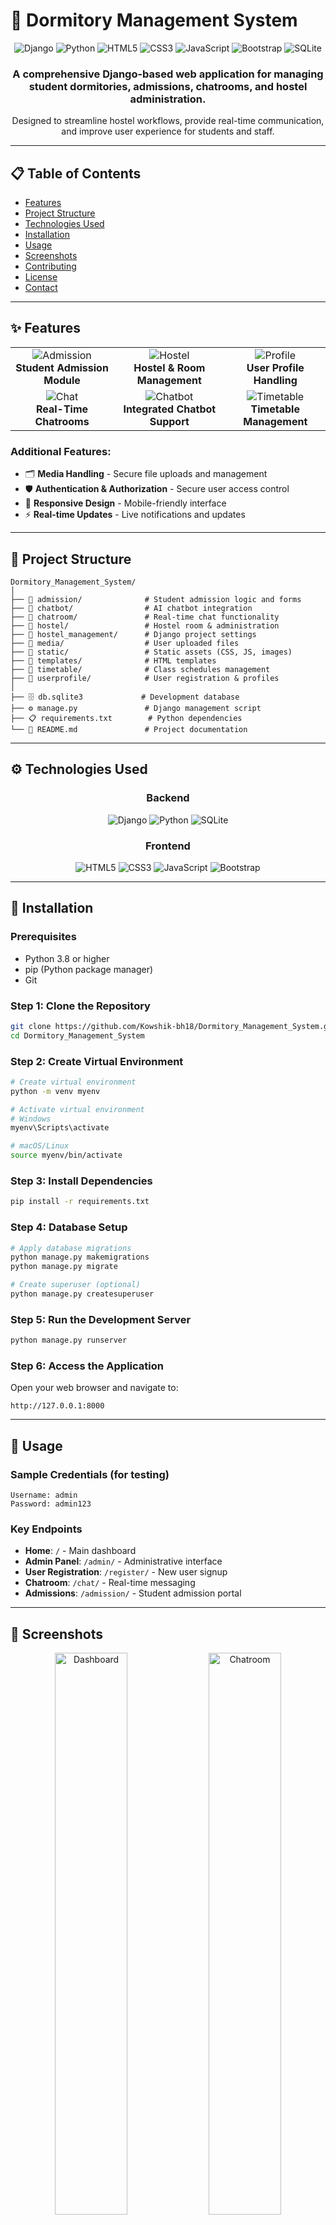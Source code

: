 # 🏨 Dormitory Management System

<div align="center">
  <img src="https://img.shields.io/badge/Django-092E20?style=for-the-badge&logo=django&logoColor=white" alt="Django"/>
  <img src="https://img.shields.io/badge/Python-3776AB?style=for-the-badge&logo=python&logoColor=white" alt="Python"/>
  <img src="https://img.shields.io/badge/HTML5-E34F26?style=for-the-badge&logo=html5&logoColor=white" alt="HTML5"/>
  <img src="https://img.shields.io/badge/CSS3-1572B6?style=for-the-badge&logo=css3&logoColor=white" alt="CSS3"/>
  <img src="https://img.shields.io/badge/JavaScript-F7DF1E?style=for-the-badge&logo=javascript&logoColor=black" alt="JavaScript"/>
  <img src="https://img.shields.io/badge/Bootstrap-563D7C?style=for-the-badge&logo=bootstrap&logoColor=white" alt="Bootstrap"/>
  <img src="https://img.shields.io/badge/SQLite-003B57?style=for-the-badge&logo=sqlite&logoColor=white" alt="SQLite"/>
</div>

<div align="center">
  <h3>A comprehensive Django-based web application for managing student dormitories, admissions, chatrooms, and hostel administration.</h3>
  <p>Designed to streamline hostel workflows, provide real-time communication, and improve user experience for students and staff.</p>
</div>

---

## 📋 Table of Contents

- [Features](#-features)
- [Project Structure](#-project-structure)
- [Technologies Used](#️-technologies-used)
- [Installation](#-installation)
- [Usage](#-usage)
- [Screenshots](#-screenshots)
- [Contributing](#-contributing)
- [License](#-license)
- [Contact](#-contact)

---

## ✨ Features

<div align="center">
  <table>
    <tr>
      <td align="center">
        <img src="https://img.shields.io/badge/🧾-Student_Admission-blue?style=for-the-badge" alt="Admission"/>
        <br><strong>Student Admission Module</strong>
      </td>
      <td align="center">
        <img src="https://img.shields.io/badge/🏢-Hostel_Management-green?style=for-the-badge" alt="Hostel"/>
        <br><strong>Hostel & Room Management</strong>
      </td>
      <td align="center">
        <img src="https://img.shields.io/badge/👤-User_Profiles-orange?style=for-the-badge" alt="Profile"/>
        <br><strong>User Profile Handling</strong>
      </td>
    </tr>
    <tr>
      <td align="center">
        <img src="https://img.shields.io/badge/💬-Real_Time_Chat-purple?style=for-the-badge" alt="Chat"/>
        <br><strong>Real-Time Chatrooms</strong>
      </td>
      <td align="center">
        <img src="https://img.shields.io/badge/🤖-Chatbot_Support-red?style=for-the-badge" alt="Chatbot"/>
        <br><strong>Integrated Chatbot Support</strong>
      </td>
      <td align="center">
        <img src="https://img.shields.io/badge/📅-Timetable_View-yellow?style=for-the-badge" alt="Timetable"/>
        <br><strong>Timetable Management</strong>
      </td>
    </tr>
  </table>
</div>

### Additional Features:
- 🗂️ **Media Handling** - Secure file uploads and management
- 🛡️ **Authentication & Authorization** - Secure user access control
- 📱 **Responsive Design** - Mobile-friendly interface
- ⚡ **Real-time Updates** - Live notifications and updates

---

## 📁 Project Structure

```
Dormitory_Management_System/
│
├── 📂 admission/              # Student admission logic and forms
├── 📂 chatbot/                # AI chatbot integration
├── 📂 chatroom/               # Real-time chat functionality
├── 📂 hostel/                 # Hostel room & administration
├── 📂 hostel_management/      # Django project settings
├── 📂 media/                  # User uploaded files
├── 📂 static/                 # Static assets (CSS, JS, images)
├── 📂 templates/              # HTML templates
├── 📂 timetable/              # Class schedules management
├── 📂 userprofile/            # User registration & profiles
│
├── 🗄️ db.sqlite3             # Development database
├── ⚙️ manage.py               # Django management script
├── 📋 requirements.txt        # Python dependencies
└── 📖 README.md               # Project documentation
```

---

## ⚙️ Technologies Used

<div align="center">
  <h3>Backend</h3>
  <img src="https://img.shields.io/badge/Django-092E20?style=for-the-badge&logo=django&logoColor=white" alt="Django"/>
  <img src="https://img.shields.io/badge/Python-3776AB?style=for-the-badge&logo=python&logoColor=white" alt="Python"/>
  <img src="https://img.shields.io/badge/SQLite-003B57?style=for-the-badge&logo=sqlite&logoColor=white" alt="SQLite"/>
  
  <h3>Frontend</h3>
  <img src="https://img.shields.io/badge/HTML5-E34F26?style=for-the-badge&logo=html5&logoColor=white" alt="HTML5"/>
  <img src="https://img.shields.io/badge/CSS3-1572B6?style=for-the-badge&logo=css3&logoColor=white" alt="CSS3"/>
  <img src="https://img.shields.io/badge/JavaScript-F7DF1E?style=for-the-badge&logo=javascript&logoColor=black" alt="JavaScript"/>
  <img src="https://img.shields.io/badge/Bootstrap-563D7C?style=for-the-badge&logo=bootstrap&logoColor=white" alt="Bootstrap"/>
</div>

---

## 🚀 Installation

### Prerequisites
- Python 3.8 or higher
- pip (Python package manager)
- Git

### Step 1: Clone the Repository
```bash
git clone https://github.com/Kowshik-bh18/Dormitory_Management_System.git
cd Dormitory_Management_System
```

### Step 2: Create Virtual Environment
```bash
# Create virtual environment
python -m venv myenv

# Activate virtual environment
# Windows
myenv\Scripts\activate

# macOS/Linux
source myenv/bin/activate
```

### Step 3: Install Dependencies
```bash
pip install -r requirements.txt
```

### Step 4: Database Setup
```bash
# Apply database migrations
python manage.py makemigrations
python manage.py migrate

# Create superuser (optional)
python manage.py createsuperuser
```

### Step 5: Run the Development Server
```bash
python manage.py runserver
```

### Step 6: Access the Application
Open your web browser and navigate to:
```
http://127.0.0.1:8000
```

---

## 🎯 Usage

### Sample Credentials (for testing)
```
Username: admin
Password: admin123
```

### Key Endpoints
- **Home**: `/` - Main dashboard
- **Admin Panel**: `/admin/` - Administrative interface
- **User Registration**: `/register/` - New user signup
- **Chatroom**: `/chat/` - Real-time messaging
- **Admissions**: `/admission/` - Student admission portal

---

## 📸 Screenshots

<div align="center">
  <img src="https://via.placeholder.com/800x400/0d1117/58a6ff?text=Dashboard+Screenshot" alt="Dashboard" width="48%"/>
  <img src="https://via.placeholder.com/800x400/0d1117/58a6ff?text=Chatroom+Screenshot" alt="Chatroom" width="48%"/>
  
  <img src="https://via.placeholder.com/800x400/0d1117/58a6ff?text=Admission+Portal" alt="Admission" width="48%"/>
  <img src="https://via.placeholder.com/800x400/0d1117/58a6ff?text=Hostel+Management" alt="Hostel Management" width="48%"/>
</div>

---

## 🤝 Contributing

We welcome contributions! Please follow these steps:

1. **Fork the repository**
2. **Create a feature branch**
   ```bash
   git checkout -b feature/AmazingFeature
   ```
3. **Commit your changes**
   ```bash
   git commit -m 'Add some AmazingFeature'
   ```
4. **Push to the branch**
   ```bash
   git push origin feature/AmazingFeature
   ```
5. **Open a Pull Request**

### Contributors

<div align="center">
  <table>
    <tr>
      <td align="center">
        <img src="https://github.com/Kowshik-bh18.png" width="100px;" alt="Kowshik BH"/>
        <br />
        <sub><b>Kowshik BH</b></sub>
        <br />
        <a href="https://github.com/Kowshik-bh18">🚀Developer</a>
      </td>
      <td align="center">
        <img src="https://github.com/MDGanesha.png" width="100px;" alt="MDGanesha"/>
        <br />
        <sub><b>MDGanesha</b></sub>
        <br />
        <a href="https://github.com/MDGanesha">💻 Developer</a>
      </td>
    </tr>
  </table>
</div>

---

## 🌐 Live Demo

🔗 **[View Live Demo](https://your-app-name.herokuapp.com)** *(Deployment in progress..)*

---

## 📞 Contact

<div align="center">
  <h3>Get in Touch</h3>
  
  **Kowshik BH**
  
  [![Email](https://img.shields.io/badge/Email-kobh22cs@cmrit.ac.in-red?style=for-the-badge&logo=gmail&logoColor=white)](mailto:kowshikbh18@gmail.com)
  [![Phone](https://img.shields.io/badge/Phone-+91_7483226281-green?style=for-the-badge&logo=whatsapp&logoColor=white)](tel:+919110868186)
  [![LinkedIn](https://img.shields.io/badge/LinkedIn-Connect-blue?style=for-the-badge&logo=linkedin&logoColor=white)](https://www.linkedin.com/in/kowshikbh)
  [![GitHub](https://img.shields.io/badge/GitHub-Follow-black?style=for-the-badge&logo=github&logoColor=white)](https://github.com/Kowshik-bh18)
</div>

---

<div align="center">
  <h3>⭐ Star this repository if you found it helpful!</h3>
  <p>Made with ❤️ for the student community</p>
  
  <img src="https://img.shields.io/github/stars/Kowshik-bh18/Dormitory_Management_System?style=social" alt="GitHub stars"/>
  <img src="https://img.shields.io/github/forks/Kowshik-bh18/Dormitory_Management_System?style=social" alt="GitHub forks"/>
  <img src="https://img.shields.io/github/watchers/Kowshik-bh18/Dormitory_Management_System?style=social" alt="GitHub watchers"/>
</div>
